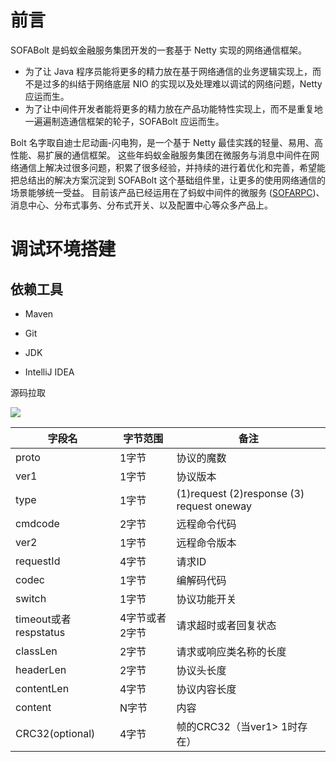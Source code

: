 # 前言

SOFABolt 是蚂蚁金融服务集团开发的一套基于 Netty 实现的网络通信框架。

- 为了让 Java 程序员能将更多的精力放在基于网络通信的业务逻辑实现上，而不是过多的纠结于网络底层 NIO 的实现以及处理难以调试的网络问题，Netty 应运而生。
- 为了让中间件开发者能将更多的精力放在产品功能特性实现上，而不是重复地一遍遍制造通信框架的轮子，SOFABolt 应运而生。

Bolt 名字取自迪士尼动画-闪电狗，是一个基于 Netty 最佳实践的轻量、易用、高性能、易扩展的通信框架。 这些年蚂蚁金融服务集团在微服务与消息中间件在网络通信上解决过很多问题，积累了很多经验，并持续的进行着优化和完善，希望能把总结出的解决方案沉淀到 SOFABolt 这个基础组件里，让更多的使用网络通信的场景能够统一受益。 目前该产品已经运用在了蚂蚁中间件的微服务 ([SOFARPC](https://github.com/alipay/sofa-rpc))、消息中心、分布式事务、分布式开关、以及配置中心等众多产品上。



# 调试环境搭建

## 依赖工具

- Maven

- Git

- JDK

- IntelliJ IDEA

源码拉取



![](/home/james/文档/Bolt-Protocol.png)



| 字段名                | 字节范围       | 备注                                      |
| --------------------- | -------------- | ----------------------------------------- |
| proto                 | 1字节          | 协议的魔数                                |
| ver1                  | 1字节          | 协议版本                                  |
| type                  | 1字节          | (1)request (2)response (3) request oneway |
| cmdcode               | 2字节          | 远程命令代码                              |
| ver2                  | 1字节          | 远程命令版本                              |
| requestId             | 4字节          | 请求ID                                    |
| codec                 | 1字节          | 编解码代码                                |
| switch                | 1字节          | 协议功能开关                              |
| timeout或者respstatus | 4字节或者2字节 | 请求超时或者回复状态                      |
| classLen              | 2字节          | 请求或响应类名称的长度                    |
| headerLen             | 2字节          | 协议头长度                                |
| contentLen            | 4字节          | 协议内容长度                              |
| content               | N字节          | 内容                                      |
| CRC32(optional)       | 4字节          | 帧的CRC32（当ver1> 1时存在）              |


